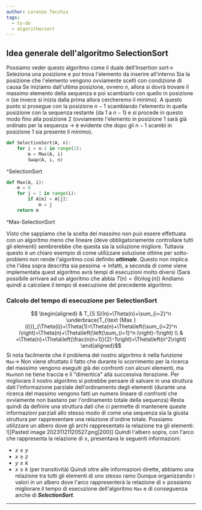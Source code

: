 ```yaml
---
author: Lorenzo Tecchia
tags:
  - to-do
  - algorithm/sort
---
```

## Idea generale dell'algoritmo SelectionSort
 Possiamo veder questo algoritmo come il duale dell'Insertion sort$\rightarrow$ Seleziona una posizione e poi trova l'elemento da inserire all'interno
Sia la posizione che l'elemento vengono ovviamente scelti con condizione di causa
Se iniziamo dall'ultima posizione, ovvero $n$, allora si dovrà trovare il massimo elemento della sequenza e poi scambiarlo con quello in posizione $n$ (se invece si inizia dalla prima allora cercheremo il minimo).
A questo punto si prosegue con la posizione $n-1$ scambiando l'elemento in quella posizione con la sequenza restante (da $1$ a $n-1$) e si procede in questo modo fino alla posizione $2$ (ovviamente l'elemento in posizione $1$ sarà già ordinato per la sequenza $\rightarrow$ è evidente che dopo gli $n-1$ scambi in posizione $1$ sia presente il minimo).



```python
def SelectionSort(A, n):
	for i = n-1 in range(1):
		m = Max(A, i)
		Swap(A, i, n)
```
^SelectionSort

```python
def Max(A, i):
	m = 0
	for j = 1 in range(i):
		if A[m] < A[j]:
			m = j
	return m
```
^Max-SelectionSort

Visto che sappiamo che la scelta del massimo non può essere effettuata con un algoritmo meno che lineare (deve obbligatoriamente controllare tutti gli elementi) sembrerebbe che questa sia la soluzione migliore.
Tuttavia questo è un chiaro esempio di come utilizzare soluzione ottime per sotto-problemi non rende l'algoritmo così definito ***ottimale***.
Questo non implica che l'idea sopra descritta sia pessima $\rightarrow$ Infatti, a seconda di come viene implementata quest algoritmo avrà tempi di esecuzioni molto diversi (Sarà possibile arrivare ad un algoritmo che abbia $T(n) = \Theta(n \log(n)$)
Andiamo quindi a calcolare il tempo di esecuzione del precedente algoritmo:

### Calcolo del tempo di esecuzione per SelectionSort
$$
\begin{aligned}
& T_{S S}(n)=\Theta(n)+\sum_{i=2}^n \underbrace{T_{\text {Max }(i)}}_{\Theta(i)}+\Theta(1)=\Theta(n)+\Theta\left(\sum_{i=2}^n i\right)=\Theta(n)+\Theta\left(\left(\sum_{i=1}^n i\right)-1\right) \\
& =\Theta(n)+\Theta\left(\frac{n(n+1)}{2}-1\right)=\Theta\left(n^2\right)
\end{aligned}$$
Si nota facilmente che il problema del nostro algoritmo è nella funzione `Max`$\rightarrow$ Non viene sfruttato il fatto che durante lo scorrimento per la ricerca del massimo vengono eseguiti già dei confronti con alcuni elementi, ma `Max`non ne tiene traccia e li "dimentica" alla successiva iterazione.
Per migliorare il nostro algoritmo si potrebbe pensare di salvare in una struttura dati l'informazione parziale dell'ordinamento degli elementi (durante una ricerca del massimo vengono fatti un numero lineare di confronti che ovviamente non bastano per l'ordinamento totale della sequenza)
Resta quindi da definire una struttura dati che ci permette di mantenere queste informazioni parziali allo stesso modo di come una sequenza sia la giusta struttura per rappresentare una relazione d'ordine totale. Possiamo utilizzare un albero dove gli archi rappresentato la relazione tra gli elementi:
![[Pasted image 20231121120527.png|200]]
Quindi l'albero sopra, con l'arco che rappresenta la relazione di $\geq$, presentava le seguenti informazioni:
- $x \geq y$
- $x \geq z$
- $y \geq k$
- $x \geq k$ (per transitività)
Quindi oltre alle informazioni dirette, abbiamo una relazione tra tutti gli elementi di uno stesso ramo
Dunque organizzando i valori in un albero dove l'arco rappresenterà la relazione di $\geq$ possiamo migliorare il tempo di esecuzione dell'algoritmo `Max` e di conseguenza anche di ***SelectionSort***.

---
